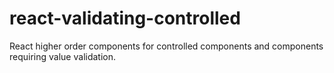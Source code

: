 # react-validating-controlled
React higher order components for controlled components and components requiring value validation.
